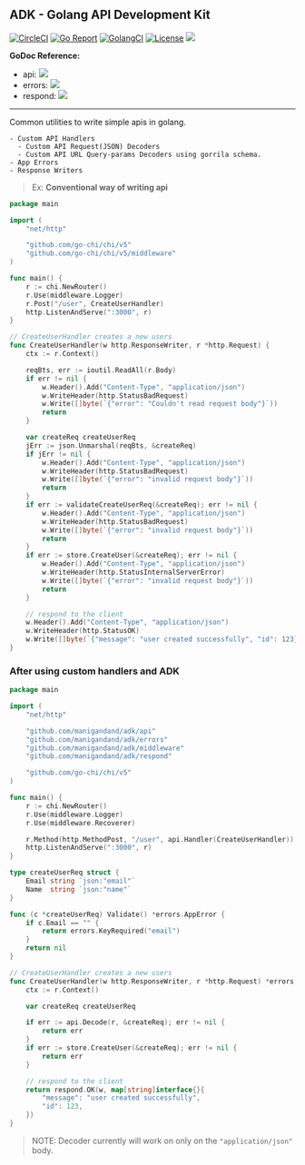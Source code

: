 ## ADK - Golang API Development Kit

[![CircleCI](https://circleci.com/gh/manigandand/adk/tree/master.svg?style=shield)](https://circleci.com/gh/manigandand/adk/tree/master)
[![Go Report](https://goreportcard.com/badge/github.com/manigandand/adk)](https://goreportcard.com/report/github.com/manigandand/adk)
[![GolangCI](https://golangci.com/badges/github.com/manigandand/adk.svg)](https://golangci.com/r/github.com/manigandand/adk)
[![License](https://img.shields.io/badge/license-MIT%20License-blue.svg)](https://github.com/manigandand/adk/blob/master/LICENSE)
[![](http://img.shields.io/badge/godoc-reference-5272B4.svg)](https://godoc.org/github.com/manigandand/adk)

**GoDoc Reference:**
- api: [![](http://img.shields.io/badge/godoc-reference-5272B4.svg)](https://godoc.org/github.com/manigandand/adk/api)
- errors: [![](http://img.shields.io/badge/godoc-reference-5272B4.svg)](https://godoc.org/github.com/manigandand/adk/errors)
- respond: [![](http://img.shields.io/badge/godoc-reference-5272B4.svg)](https://godoc.org/github.com/manigandand/adk/respond)

---

Common utilities to write simple apis in golang.

```shell
- Custom API Handlers
  - Custom API Request(JSON) Decoders
  - Custom API URL Query-params Decoders using gorrila schema.
- App Errors
- Response Writers
```

> Ex: **Conventional way of writing api**

```go
package main

import (
	"net/http"

	"github.com/go-chi/chi/v5"
	"github.com/go-chi/chi/v5/middleware"
)

func main() {
	r := chi.NewRouter()
	r.Use(middleware.Logger)
	r.Post("/user", CreateUserHandler)
	http.ListenAndServe(":3000", r)
}

// CreateUserHandler creates a new users
func CreateUserHandler(w http.ResponseWriter, r *http.Request) {
    ctx := r.Context()

	reqBts, err := ioutil.ReadAll(r.Body)
	if err != nil {
        w.Header().Add("Content-Type", "application/json")
		w.WriteHeader(http.StatusBadRequest)
        w.Write([]byte(`{"error": "Couldn't read request body"}`))
		return
	}

	var createReq createUserReq
	jErr := json.Unmarshal(reqBts, &createReq)
	if jErr != nil {
        w.Header().Add("Content-Type", "application/json")
		w.WriteHeader(http.StatusBadRequest)
        w.Write([]byte(`{"error": "invalid request body"}`))
		return
	}
    if err := validateCreateUserReq(&createReq); err != nil {
        w.Header().Add("Content-Type", "application/json")
		w.WriteHeader(http.StatusBadRequest)
        w.Write([]byte(`{"error": "invalid request body"}`))
		return
    }
    if err := store.CreateUser(&createReq); err != nil {
        w.Header().Add("Content-Type", "application/json")
		w.WriteHeader(http.StatusInternalServerError)
        w.Write([]byte(`{"error": "invalid request body"}`))
		return
    }

    // respond to the client
    w.Header().Add("Content-Type", "application/json")
    w.WriteHeader(http.StatusOK)
    w.Write([]byte(`{"message": "user created successfully", "id": 123}`))
}
```

### After using custom handlers and ADK

```go
package main

import (
	"net/http"

    "github.com/manigandand/adk/api"
    "github.com/manigandand/adk/errors"
    "github.com/manigandand/adk/middleware"
    "github.com/manigandand/adk/respond"

	"github.com/go-chi/chi/v5"
)

func main() {
	r := chi.NewRouter()
	r.Use(middleware.Logger)
    r.Use(middleware.Recoverer)

	r.Method(http.MethodPost, "/user", api.Handler(CreateUserHandler))
	http.ListenAndServe(":3000", r)
}

type createUserReq struct {
    Email string `json:"email"`
    Name  string `json:"name"`
}

func (c *createUserReq) Validate() *errors.AppError {
    if c.Email == "" {
        return errors.KeyRequired("email")
    }
    return nil
}

// CreateUserHandler creates a new users
func CreateUserHandler(w http.ResponseWriter, r *http.Request) *errors.AppError{
    ctx := r.Context()

	var createReq createUserReq

	if err := api.Decode(r, &createReq); err != nil {
		return err
	}
    if err := store.CreateUser(&createReq); err != nil {
		return err
    }

    // respond to the client
    return respond.OK(w, map[string]interface{}{
        "message": "user created successfully",
        "id": 123,
    })
}
```

> NOTE:
> Decoder currently will work on only on the `"application/json"` body.
